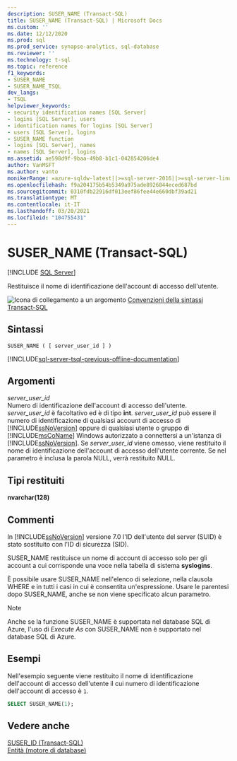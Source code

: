 ```yaml
---
description: SUSER_NAME (Transact-SQL)
title: SUSER_NAME (Transact-SQL) | Microsoft Docs
ms.custom: ''
ms.date: 12/12/2020
ms.prod: sql
ms.prod_service: synapse-analytics, sql-database
ms.reviewer: ''
ms.technology: t-sql
ms.topic: reference
f1_keywords:
- SUSER_NAME
- SUSER_NAME_TSQL
dev_langs:
- TSQL
helpviewer_keywords:
- security identification names [SQL Server]
- logins [SQL Server], users
- identification names for logins [SQL Server]
- users [SQL Server], logins
- SUSER_NAME function
- logins [SQL Server], names
- names [SQL Server], logins
ms.assetid: ae598d9f-9baa-49b8-b1c1-042854206de4
author: VanMSFT
ms.author: vanto
monikerRange: =azure-sqldw-latest||>=sql-server-2016||>=sql-server-linux-2017||=azuresqldb-mi-current
ms.openlocfilehash: f9a204175b54b5349a975ade8926844eced687bd
ms.sourcegitcommit: 0310fdb22916df013eef86fee44e660dbf39ad21
ms.translationtype: MT
ms.contentlocale: it-IT
ms.lasthandoff: 03/20/2021
ms.locfileid: "104755431"
---
```

# <a name="suser_name-transact-sql"></a>SUSER_NAME (Transact-SQL)
[!INCLUDE [SQL Server](../../includes/applies-to-version/sqlserver.md)]

Restituisce il nome di identificazione dell'account di accesso dell'utente.  
  
![Icona di collegamento a un argomento](../../database-engine/configure-windows/media/topic-link.gif "Icona di collegamento a un argomento") [Convenzioni della sintassi Transact-SQL](../../t-sql/language-elements/transact-sql-syntax-conventions-transact-sql.md)  
  
## <a name="syntax"></a>Sintassi  
  
```syntaxsql
SUSER_NAME ( [ server_user_id ] )   
```  
  
[!INCLUDE[sql-server-tsql-previous-offline-documentation](../../includes/sql-server-tsql-previous-offline-documentation.md)]

## <a name="arguments"></a>Argomenti
_server\_user\_id_  
Numero di identificazione dell'account di accesso dell'utente. _server\_user\_id_ è facoltativo ed è di tipo **int**. _server\_user\_id_ può essere il numero di identificazione di qualsiasi account di accesso di [!INCLUDE[ssNoVersion](../../includes/ssnoversion-md.md)] oppure di qualsiasi utente o gruppo di [!INCLUDE[msCoName](../../includes/msconame-md.md)] Windows autorizzato a connettersi a un'istanza di [!INCLUDE[ssNoVersion](../../includes/ssnoversion-md.md)]. Se _server\_user\_id_ viene omesso, viene restituito il nome di identificazione dell'account di accesso dell'utente corrente. Se nel parametro è inclusa la parola NULL, verrà restituito NULL.  
  
## <a name="return-types"></a>Tipi restituiti  
**nvarchar(128)**  
  
## <a name="remarks"></a>Commenti  
In [!INCLUDE[ssNoVersion](../../includes/ssnoversion-md.md)] versione 7.0 l'ID dell'utente del server (SUID) è stato sostituito con l'ID di sicurezza (SID).  
  
SUSER_NAME restituisce un nome di account di accesso solo per gli account a cui corrisponde una voce nella tabella di sistema **syslogins**.  
  
È possibile usare SUSER_NAME nell'elenco di selezione, nella clausola WHERE e in tutti i casi in cui è consentita un'espressione. Usare le parentesi dopo SUSER_NAME, anche se non viene specificato alcun parametro.  

> [!NOTE]
> Anche se la funzione SUSER_NAME è supportata nel database SQL di Azure, l'uso di *Execute As* con SUSER_NAME non è supportato nel database SQL di Azure. 
  
## <a name="examples"></a>Esempi  
Nell'esempio seguente viene restituito il nome di identificazione dell'account di accesso dell'utente il cui numero di identificazione dell'account di accesso è `1`.  
  
```sql
SELECT SUSER_NAME(1);  
```  
  
## <a name="see-also"></a>Vedere anche  
[SUSER_ID &#40;Transact-SQL&#41;](../../t-sql/functions/suser-id-transact-sql.md)   
[Entità &#40;motore di database&#41;](../../relational-databases/security/authentication-access/principals-database-engine.md)  
  
  
